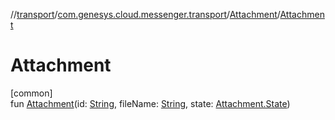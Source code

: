 //[transport](../../../index.md)/[com.genesys.cloud.messenger.transport](../index.md)/[Attachment](index.md)/[Attachment](-attachment.md)

# Attachment

[common]\
fun [Attachment](-attachment.md)(id: [String](https://kotlinlang.org/api/latest/jvm/stdlib/kotlin/-string/index.html), fileName: [String](https://kotlinlang.org/api/latest/jvm/stdlib/kotlin/-string/index.html), state: [Attachment.State](-state/index.md))

